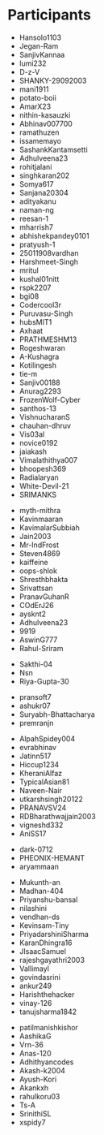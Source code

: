 # Participants

* Hansolo1103
* Jegan-Ram
* SanjivKannaa
* lumi232
* D-z-V
* SHANKY-29092003
* mani1911
* potato-boii 
* AmarX23
* nithin-kasauzki
* Abhinav007700
* ramathuzen
* issamemayo
* SashankKantamsetti
* Adhulveena23
* rohitjalani
* singhkaran202
* Somya617
* Sanjana20304
* adityakanu
* naman-ng
* reesan-1
* mharrish7
* abhishekpandey0101
* pratyush-1 
* 25011908vardhan
* Harshmeet-Singh
* mritul
* kushal01nitt
* rspk2207
* bgi08
* Codercool3r
* Puruvasu-Singh
* hubsMIT1
* Axhaat
* PRATHMESHM13
* Rogeshwaran
* A-Kushagra
* Kotilingesh
* tie-m
* Sanjiv00188
* Anurag2293
* FrozenWolf-Cyber
* santhos-13
* VishnucharanS
* chauhan-dhruv
* Vis03al 
* novice0192
* jaiakash
* Vimalathithya007
* bhoopesh369
* Radialaryan
* White-Devil-21
* SRIMANKS
<!-- * #105717152 -->
* myth-mithra 
* Kavinmaaran
* KavimalarSubbiah
* Jain2003
* Mr-IndFrost
* Steven4869
* kaiffeine
* oops-shlok
* Shresthbhakta
* Srivattsan
* PranavGuhanR 
* COdErJ26
* aysknt2
* Adhulveena23 
* 9919
* AswinG777
* Rahul-Sriram
<!-- * No -->
* Sakthi-04 
* Nsn
* Riya-Gupta-30
<!-- * I don't have  -->
* pransoft7
* ashukr07
* Suryabh-Bhattacharya
* premranjn
<!-- * 114937064 -->
* AlpahSpidey004
* evrabhinav
* Jatinn517
* Hiccup1234
* KheraniAlfaz
* TypicalAsian81
* Naveen-Nair
* utkarshsingh20122
* PRANAVSV24
* RDBharathwajjain2003
* vigneshd332
* AniSS17
<!-- * 105579183 -->
* dark-0712
* PHEONIX-HEMANT
* aryammaan
<!-- * vabsrokf15@gmail.com -->
* Mukunth-an
* Madhan-404
* Priyanshu-bansal
* nilashini
* vendhan-ds
* Kevinsam-Tiny
* PriyadarshiniSharma
* KaranDhingra16 
* JIsaacSamuel
* rajeshgayathri2003
* Vallimayl
* govindasrini
* ankur249
* Harishthehacker 
* vinay-126
* tanujsharma1842
<!-- * #98660945 -->
* patilmanishkishor
* AashikaG
* Vrn-36
* Anas-120
* Adhithyancodes
* Akash-k2004
* Ayush-Kori
* Akankxh
* rahulkoru03
* Ts-A
* SrinithiSL
* xspidy7

































































































